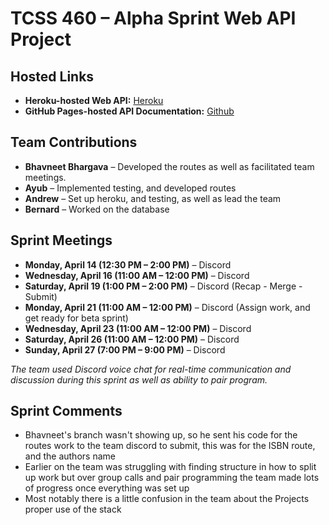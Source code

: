# TCSS 460 – Alpha Sprint Web API Project

## Hosted Links
- **Heroku-hosted Web API:** [Heroku](https://group7-tcss460-web-api-6a6786271b27.herokuapp.com/)
- **GitHub Pages-hosted API Documentation:** [Github](file:///D:/Users/TCSS-460-Web-API/docs/index.html)

## Team Contributions
- **Bhavneet Bhargava** – Developed the routes as well as facilitated team meetings. 
- **Ayub** – Implemented testing, and developed routes
- **Andrew** – Set up heroku, and testing, as well as lead the team
- **Bernard** – Worked on the database 

## Sprint Meetings
- **Monday, April 14 (12:30 PM – 2:00 PM)** – Discord  
- **Wednesday, April 16 (11:00 AM – 12:00 PM)** – Discord
- **Saturday, April 19 (1:00 PM – 2:00 PM)** – Discord (Recap - Merge - Submit)
- **Monday, April 21 (11:00 AM – 12:00 PM)** – Discord (Assign work, and get ready for beta sprint)
- **Wednesday, April 23 (11:00 AM – 12:00 PM)** – Discord
- **Saturday, April 26 (11:00 AM – 12:00 PM)** – Discord
- **Sunday, April 27 (7:00 PM – 9:00 PM)** – Discord

_The team used Discord voice chat for real-time communication and discussion during this sprint as well as ability to pair program._

## Sprint Comments
- Bhavneet's branch wasn't showing up, so he sent his code for the routes work to the team discord to submit, this was for the ISBN route, and the authors name
- Earlier on the team was struggling with finding structure in how to split up work but over group calls and pair programming the team made lots of progress once everything was set up
- Most notably there is a little confusion in the team about the Projects proper use of the stack
 

